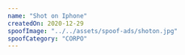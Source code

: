 ```yaml
---
name: "Shot on Iphone"
createdOn: 2020-12-29
spoofImage: "../../assets/spoof-ads/shoton.jpg"
spoofCategory: "CORPO"
---
```

